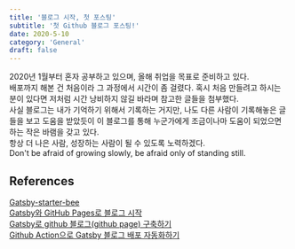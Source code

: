 ```yaml
---
title: '블로그 시작, 첫 포스팅'
subtitle: '첫 Github 블로그 포스팅!'
date: 2020-5-10
category: 'General'
draft: false
---
```


2020년 1월부터 혼자 공부하고 있으며, 올해 취업을 목표로 준비하고 있다.   
배포까지 해본 건 처음이라 그 과정에서 시간이 좀 걸렸다. 혹시 처음 만들려고 하시는 분이 있다면 저처럼 시간 낭비하지 않길 바라며 참고한 글들을 첨부했다.   
사실 블로그는 내가 기억하기 위해서 기록하는 거지만, 나도 다른 사람이 기록해놓은 글들을 보고 도움을 받았듯이 이 블로그를 통해 누군가에게 조금이나마 도움이 되었으면 하는 작은 바램을 갖고 있다.  
항상 더 나은 사람, 성장하는 사람이 될 수 있도록 노력하겠다.  
Don't be afraid of growing slowly, be afraid only of standing still.  
## References
[Gatsby-starter-bee](https://github.com/JaeYeopHan/gatsby-starter-bee%29)  
[Gatsby와 GitHub Pages로 블로그 시작](https://blog.sungkwang.me/articles/2020/01/21/start-a-blog-gatsby-and-github-pages/)  
[Gatsby로 github 블로그(github page) 구축하기](https://blog.naver.com/PostView.nhn?blogId=lyshyn&logNo=221527017383&proxyReferer=https://www.google.com/)  
[Github Action으로 Gatsby 블로그 배포 자동화하기](https://alstn2468.github.io/Automation/2020-01-24-GatsbyGithubAction/)
